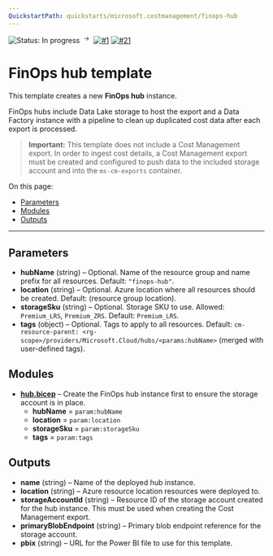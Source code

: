 ```yaml
---
QuickstartPath: quickstarts/microsoft.costmanagement/finops-hub
---
```


![Status: In progress](https://img.shields.io/badge/status-in%20progress-blue) &nbsp;<sup>→</sup>&nbsp;
[![#1](https://img.shields.io/github/issues/detail/state/microsoft/cloud-hubs/1)](https://github.com/microsoft/cloud-hubs/issues/1)
[![#21](https://img.shields.io/github/pulls/detail/state/microsoft/cloud-hubs/21)](https://github.com/microsoft/cloud-hubs/pulls/21)

# FinOps hub template

This template creates a new **FinOps hub** instance.

FinOps hubs include Data Lake storage to host the export and a Data Factory instance with a pipeline to clean up duplicated cost data after each export is processed.

> **Important:** This template does not include a Cost Management export. In order to ingest cost details, a Cost Management export must be created and configured to push data to the included storage account and into the `ms-cm-exports` container.

On this page:

- [Parameters](#parameters)
- [Modules](#modules)
- [Outputs](#outputs)

---

## Parameters

- **hubName** (string) – Optional. Name of the resource group and name prefix for all resources. Default: `"finops-hub"`.
- **location** (string) – Optional. Azure location where all resources should be created. Default: (resource group location).
- **storageSku** (string) – Optional. Storage SKU to use. Allowed: `Premium_LRS`, `Premium_ZRS`. Default: `Premium_LRS`.
- **tags** (object) – Optional. Tags to apply to all resources. Default: `cm-resource-parent: <rg-scope>/providers/Microsoft.Cloud/hubs/<params:hubName>` (merged with user-defined tags).

## Modules

- **[hub.bicep](./modules/hub.md)** – Create the FinOps hub instance first to ensure the storage account is in place.
  - **hubName** = `param:hubName`
  - **location** = `param:location`
  - **storageSku** = `param:storageSku`
  - **tags** = `param:tags`

## Outputs

- **name** (string) – Name of the deployed hub instance.
- **location** (string) – Azure resource location resources were deployed to.
- **storageAccountId** (string) – Resource ID of the storage account created for the hub instance. This must be used when creating the Cost Management export.
- **primaryBlobEndpoint** (string) – Primary blob endpoint reference for the storage account.
- **pbix** (string) – URL for the Power BI file to use for this template.
